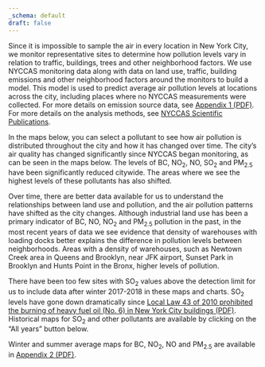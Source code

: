 ```yaml
---
_schema: default
draft: false
---
```

Since it is impossible to sample the air in every location in New York City, we monitor representative sites to determine how pollution levels vary in relation to traffic, buildings, trees and other neighborhood factors. We use NYCCAS monitoring data along with data on land use, traffic, building emissions and other neighborhood factors around the monitors to build a model. This model is used to predict average air pollution levels at locations across the city, including places where no NYCCAS measurements were collected. For more details on emission source data, see [Appendix 1 (PDF)](pdf/Appendix1.pdf). For more details on the analysis methods, see [NYCCAS Scientific Publications](https://www1.nyc.gov/site/doh/data/data-publications/air-quality-nyc-community-air-survey.page#nyccas-pubs).

In the maps below, you can select a pollutant to see how air pollution is distributed throughout the city and how it has changed over time. The city’s air quality has changed significantly since NYCCAS began monitoring, as can be seen in the maps below. The levels of BC, NO<sub>2</sub>, NO, SO<sub>2</sub> and PM<sub>2.5</sub> have been significantly reduced citywide. The areas where we see the highest levels of these pollutants has also shifted.

Over time, there are better data available for us to understand the relationships between land use and pollution, and the air pollution patterns have shifted as the city changes. Although industrial land use has been a primary indicator of BC, NO, NO<sub>2</sub> and PM<sub>2.5</sub> pollution in the past, in the most recent years of data we see evidence that density of warehouses with loading docks better explains the difference in pollution levels between neighborhoods. Areas with a density of warehouses, such as Newtown Creek area in Queens and Brooklyn, near JFK airport, Sunset Park in Brooklyn and Hunts Point in the Bronx, higher levels of pollution.

There have been too few sites with SO<sub>2</sub> values above the detection limit for us to include data after winter 2017-2018 in these maps and charts. SO<sub>2</sub> levels have gone down dramatically since [Local Law 43 of 2010 prohibited the burning of heavy fuel oil (No. 6) in New York City buildings (PDF)](https://www1.nyc.gov/assets/dep/downloads/pdf/air/local-law-43-biodiesel-fuel-requirement.pdf). Historical maps for SO<sub>2</sub> and other pollutants are available by clicking on the “All years” button below.

Winter and summer average maps for BC, NO<sub>2</sub>, NO and PM<sub>2.5</sub> are available in [Appendix 2 (PDF)](pdf/Appendix2.pdf).
